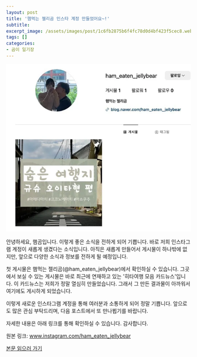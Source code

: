 ```yaml
---
layout: post
title: '햄먹는 젤리곰 인스타 계정 만들었어요~!'
subtitle: 
excerpt_image: /assets/images/post/1c6fb2875b6f4fc78d0d4bf423f5cec8.webp
tags: []
categories: 
- 곰이 일기장
---
```


![메인 이미지](/assets/images/post/1c6fb2875b6f4fc78d0d4bf423f5cec8.webp)

안녕하세요, 햄곰입니다. 이렇게 좋은 소식을 전하게 되어 기쁩니다. 바로 저희 인스타그램 계정이 새롭게 생겼다는 소식입니다. 아직은 새롭게 만들어서 게시물이 하나밖에 없지만, 앞으로 다양한 소식과 정보를 전하게 될 예정입니다.

첫 게시물은 햄먹는 젤리곰(@ham_eaten_jellybear)에서 확인하실 수 있습니다. 그곳에서 보실 수 있는 게시물은 바로 최근에 연재하고 있는 '히타여행 모음 카드뉴스'입니다. 이 카드뉴스는 저희가 정말 열심히 만들었습니다. 그래서 그 만든 결과물이 아까워서 여기에도 게시하게 되었습니다.

이렇게 새로운 인스타그램 계정을 통해 여러분과 소통하게 되어 정말 기쁩니다. 앞으로도 많은 관심 부탁드리며, 다음 포스트에서 또 만나뵙기를 바랍니다.

자세한 내용은 아래 링크를 통해 확인하실 수 있습니다. 감사합니다.

원본 링크: www.instagram.com/ham_eaten_jellybear

[본문 읽으러 가기](https://m.blog.naver.com/ham_eaten_jellybear/223248936184)
